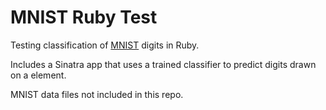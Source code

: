 MNIST Ruby Test
===

Testing classification of [MNIST](http://yann.lecun.com/exdb/mnist/) digits in Ruby.

Includes a Sinatra app that uses a trained classifier to predict digits drawn on a <canvas> element.

MNIST data files not included in this repo.

